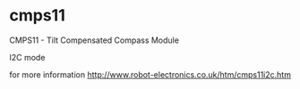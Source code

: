 # cmps11
CMPS11 - Tilt Compensated Compass Module 

I2C mode

for more information
http://www.robot-electronics.co.uk/htm/cmps11i2c.htm
